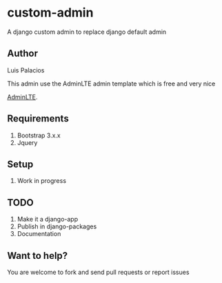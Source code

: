 # custom-admin
A django custom admin to replace django default admin
## Author
Luis Palacios  


This admin use the AdminLTE admin template which is free and very nice

[AdminLTE](https://almsaeedstudio.com/preview).

## Requirements

1. Bootstrap 3.x.x
2. Jquery

## Setup

1. Work in progress


## TODO
1. Make it a django-app 
2. Publish in django-packages
3. Documentation

## Want to help?

You are welcome to fork and send pull requests or report issues



